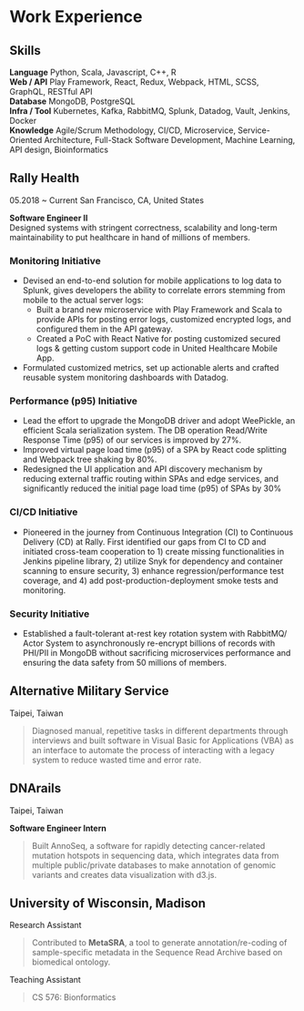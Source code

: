 # Work Experience

## Skills
**Language** Python, Scala,  Javascript, C++, R     
**Web / API**  Play Framework, React, Redux, Webpack, HTML, SCSS, GraphQL, RESTful API        
**Database**  MongoDB, PostgreSQL                     
**Infra / Tool**  Kubernetes, Kafka, RabbitMQ, Splunk, Datadog, Vault, Jenkins, Docker        
**Knowledge**  Agile/Scrum Methodology, CI/CD, Microservice, Service-Oriented Architecture, Full-Stack Software Development, Machine Learning, API design, Bioinformatics        

## Rally Health 
05.2018 ~ Current San Francisco, CA, United States

**Software Engineer II**  
Designed systems with stringent correctness, scalability and long-term maintainability to put healthcare in hand of millions of members.
### Monitoring Initiative
- Devised an end-to-end solution for mobile applications to log data to Splunk, gives developers the ability to correlate errors stemming from mobile to the actual server logs:
  - Built a brand new microservice with Play Framework and Scala to provide APIs for posting error logs, customized encrypted logs, and configured them in the API gateway.
  - Created a PoC with  React Native for posting customized secured logs & getting custom support code in United Healthcare Mobile App.
- Formulated customized metrics, set up actionable alerts and crafted reusable system monitoring dashboards with Datadog.

### Performance (p95)  Initiative
- Lead the effort to upgrade the MongoDB driver and adopt WeePickle, an efficient Scala serialization system. The DB operation Read/Write Response Time (p95) of our services is improved by 27%.
- Improved virtual page load time (p95) of a SPA by React code splitting and Webpack tree shaking by 80%.
- Redesigned the UI application and API discovery mechanism by reducing external traffic routing within SPAs and edge  services, and significantly reduced the initial page load time (p95) of SPAs by 30%

### CI/CD Initiative
- Pioneered in the journey from Continuous Integration (CI) to Continuous Delivery (CD) at Rally.  First identified our gaps from CI to CD and initiated cross-team cooperation to 1)  create missing functionalities in Jenkins pipeline library, 2) utilize Snyk for dependency and container scanning to ensure security, 3) enhance regression/performance test coverage, and 4) add post-production-deployment smoke tests and monitoring.

### Security Initiative
- Established a fault-tolerant at-rest key rotation system with RabbitMQ/ Actor System  to asynchronously re-encrypt billions of records with PHI/PII in MongoDB without sacrificing microservices performance and ensuring the data safety from 50 millions of members.


## Alternative Military Service    
Taipei, Taiwan

> Diagnosed manual, repetitive tasks in different departments through interviews and built software in Visual Basic for Applications (VBA) as an interface to automate the process of interacting with a legacy system to reduce wasted time and error rate.

## DNArails 
Taipei, Taiwan 

**Software Engineer Intern**

> Built AnnoSeq, a software for rapidly detecting cancer-related mutation hotspots in sequencing data, which integrates data from multiple public/private databases to make annotation of genomic variants and creates data visualization with d3.js.

## University of Wisconsin, Madison
Research Assistant
>  Contributed to **MetaSRA**, a tool to generate annotation/re-coding of sample-specific metadata in the Sequence Read Archive based on biomedical ontology.

Teaching Assistant
> CS 576: Bionformatics
